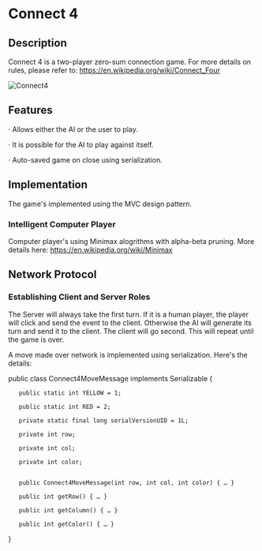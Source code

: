 # Connect 4

## Description
Connect 4 is a two-player zero-sum connection game. For more details on rules, please refer to: https://en.wikipedia.org/wiki/Connect_Four

![Connect4](https://i.imgur.com/MibgAOA.png)

## Features
· Allows either the AI or the user to play.

· It is possible for the AI to play against itself.

· Auto-saved game on close using serialization.


## Implementation
The game's implemented using the MVC design pattern.

### Intelligent Computer Player
Computer player's using Minimax alogrithms with alpha-beta pruning. More details here: https://en.wikipedia.org/wiki/Minimax 

## Network Protocol
### Establishing Client and Server Roles
The Server will always take the first turn. If it is a human player, the player will click and send the event to the client. Otherwise the AI will generate its turn and send it to the client. The client will go second. This will repeat until the game is over.

A move made over network is implemented using serialization. Here's the details:

public class Connect4MoveMessage implements Serializable {

       public static int YELLOW = 1;

       public static int RED = 2;

       private static final long serialVersionUID = 1L;

       private int row;

       private int col;

       private int color;


       public Connect4MoveMessage(int row, int col, int color) { … }
      
       public int getRow() { … }

       public int getColumn() { … }

       public int getColor() { … }

}





 

 
